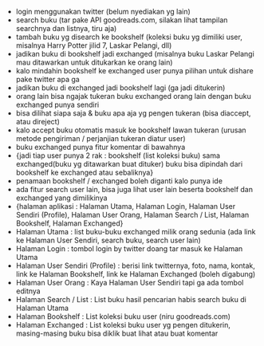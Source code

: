 - login menggunakan twitter (belum nyediakan yg lain)
- search buku (tar pake API goodreads.com, silakan lihat tampilan searchnya dan listnya, tiru aja)
- tambah buku yg disearch ke bookshelf (koleksi buku yg dimiliki user, misalnya Harry Potter jilid 7, Laskar Pelangi, dll)
- jadikan buku di bookshelf jadi exchanged (misalnya buku Laskar Pelangi mau ditawarkan untuk ditukarkan ke orang lain)
- kalo mindahin bookshelf ke exchanged user punya pilihan untuk dishare pake twitter apa ga
- jadikan buku di exchanged jadi bookshelf lagi (ga jadi ditukerin)
- orang lain bisa ngajak tukeran buku exchanged orang lain dengan buku exchanged punya sendiri
- bisa dilihat siapa saja & buku apa aja yg pengen tukeran (bisa diaccept, atau direject)
- kalo accept buku otomatis masuk ke bookshelf lawan tukeran (urusan metode pengiriman / perjanjian tukeran diatur user)
- buku exchanged punya fitur komentar di bawahnya
- {jadi tiap user punya 2 rak : bookshelf (list koleksi buku) sama exchanged(buku yg ditawarkan buat dituker) buku bisa dipindah dari bookshelf ke exchanged atau sebaliknya}
- penamaan bookshelf / exchanged boleh diganti kalo punya ide
- ada fitur search user lain, bisa juga lihat user lain beserta bookshelf dan exchanged yang dimilikinya
- {halaman aplikasi : Halaman Utama, Halaman Login, Halaman User Sendiri (Profile), Halaman User Orang, Halaman Search / List, Halaman Bookshelf, Halaman Exchanged}
- Halaman Utama : list buku-buku exchanged milik orang sedunia (ada link ke Halaman User Sendiri, search buku, search user lain) 
- Halaman Login : tombol login by twitter doang tar masuk ke Halaman Utama
- Halaman User Sendiri (Profile) : berisi link twitternya, foto, nama, kontak, link ke Halaman Bookshelf, link ke Halaman Exchanged (boleh digabung)
- Halaman User Orang : Kaya Halaman User Sendiri tapi ga ada tombol editnya
- Halaman Search / List : List buku hasil pencarian habis search buku di Halaman Utama
- Halaman Bookshelf : List koleksi buku user (niru goodreads.com)
- Halaman Exchanged : List koleksi buku user yg pengen ditukerin, masing-masing buku bisa diklik buat lihat atau buat komentar